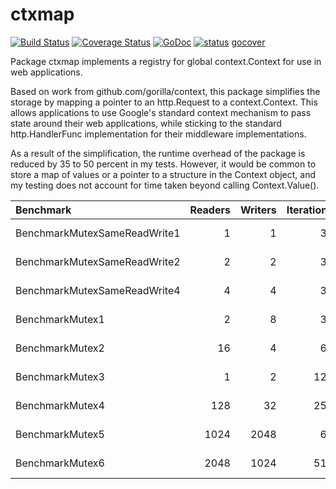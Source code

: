 ctxmap
=======

[![Build Status](https://travis-ci.org/ancientlore/ctxmap.svg?branch=master)](https://travis-ci.org/ancientlore/ctxmap)
[![Coverage Status](https://coveralls.io/repos/ancientlore/ctxmap/badge.svg)](https://coveralls.io/r/ancientlore/ctxmap)
[![GoDoc](https://godoc.org/github.com/ancientlore/ctxmap?status.png)](https://godoc.org/github.com/ancientlore/ctxmap)
[![status](https://sourcegraph.com/api/repos/github.com/ancientlore/ctxmap/.badges/status.png)](https://sourcegraph.com/github.com/ancientlore/ctxmap)
[gocover](http://gocover.io/github.com/ancientlore/ctxmap)

Package ctxmap implements a registry for global context.Context for use in web applications.

Based on work from github.com/gorilla/context, this package simplifies the storage by mapping
a pointer to an http.Request to a context.Context. This allows applications to use Google's
standard context mechanism to pass state around their web applications, while sticking to
the standard http.HandlerFunc implementation for their middleware implementations.

As a result of the simplification, the runtime overhead of the package is reduced by 35 to 50
percent in my tests. However, it would be common to store a map of values or a pointer to
a structure in the Context object, and my testing does not account for time taken beyond
calling Context.Value().

| Benchmark                    | Readers | Writers | Iterations | Map Ops | context   | ctxmap    |
|:-----------------------------|--------:|--------:|-----------:|--------:|----------:|----------:|
| BenchmarkMutexSameReadWrite1 | 1       | 1       | 32         | 64      | 208.91 ns | 102.63 ns |
| BenchmarkMutexSameReadWrite2 | 2       | 2       | 32         | 128     | 211.27 ns | 103.97 ns |
| BenchmarkMutexSameReadWrite4 | 4       | 4       | 32         | 256     | 216.21 ns | 101.54 ns |
| BenchmarkMutex1              | 2       | 8       | 32         | 320     | 252.26 ns | 92.62 ns  |
| BenchmarkMutex2              | 16      | 4       | 64         | 1280    | 166.85 ns | 108.31 ns |
| BenchmarkMutex3              | 1       | 2       | 128        | 384     | 221.67 ns | 78.47 ns  |
| BenchmarkMutex4              | 128     | 32      | 256        | 40960   | 179.70 ns | 107.31 ns |
| BenchmarkMutex5              | 1024    | 2048    | 64         | 196608  | 233.41 ns | 90.10 ns  |
| BenchmarkMutex6              | 2048    | 1024    | 512        | 1572864 | 183.25 ns | 92.33 ns  |
